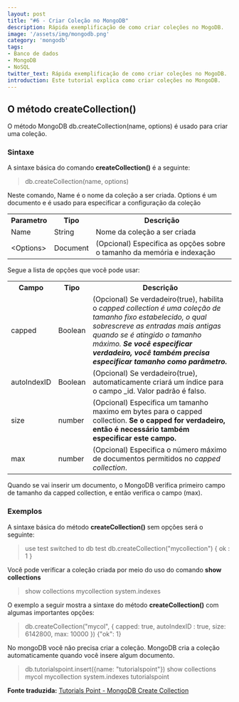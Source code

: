 ```yaml
---
layout: post
title: "#6 - Criar Coleção no MongoDB"
description: Rápida exemplificação de como criar coleções no MogoDB.
image: '/assets/img/mongodb.png'
category: 'mongodb'
tags:
- Banco de dados
- MongoDB
- NoSQL
twitter_text: Rápida exemplificação de como criar coleções no MogoDB.
introduction: Este tutorial explica como criar coleções no MongoDB.
---
```


## O método createCollection()

O método MongoDB db.createCollection(name, options) é usado para criar uma coleção.

### Sintaxe

A sintaxe básica do comando **createCollection()** é a seguinte:

>db.createCollection(name, options)
>

Neste comando, Name é o nome da coleção a ser criada. Options é um documento e é usado para especificar a configuração da coleção

<table>
<tbody>
<tr>
<th>Parametro</th>
<th>Tipo</th>
<th>Descrição</th>
</tr>
<tr>
<td>Name</td>
<td>String</td>
<td>Nome da coleção a ser criada</td>
</tr>
<tr>
<td>&lt;Options&gt;</td>
<td>Document</td>
<td>(Opcional) Especifica as opções sobre o tamanho da memória e indexação</td>
</tr>
</tbody>
</table>

Segue a lista de opções que você pode usar:

<table>
<tbody>
<tr>
<th>Campo</th>
<th>Tipo</th>
<th>Descrição</th>
</tr>
<tr>
<td>capped</td>
<td>Boolean</td>
<td>(Opcional) Se verdadeiro(true), habilita o <i>capped collection é uma coleção de tamanho fixo estabelecido, o qual sobrescreve as entradas mais antigas quando se é atingido o tamanho máximo. </i><i><b>Se você especificar verdadeiro, você também precisa especificar tamanho como parâmetro.</b></i></td>
</tr>
<tr>
<td>autoIndexID</td>
<td>Boolean</td>
<td>(Opcional) Se verdadeiro(true), automaticamente criará um índice para o campo _id. Valor padrão é falso.</td>
</tr>
<tr>
<td>size</td>
<td>number</td>
<td>(Opcional) Especifica um tamanho maximo em bytes para o capped collection. <b>Se o capped for verdadeiro, então é necessário também especificar este campo.</b></td>
</tr>
<tr>
<td>max</td>
<td>number</td>
<td>(Opcional) Especifica o número máximo de documentos permitidos no <i>capped collection</i>.</td>
</tr>
</tbody>
</table>

Quando se vai inserir um documento, o MongoDB verifica primeiro campo de tamanho da capped collection, e então verifica o campo (max).

### Exemplos

A sintaxe básica do método **createCollection()** sem opções será o seguinte:

>use test
switched to db test
>db.createCollection("mycollection")
{ ok : 1 }
>

Você pode verificar a coleção criada por meio do uso do comando **show collections**

>show collections
mycollection
system.indexes

O exemplo a seguir mostra a sintaxe do método **createCollection()** com algumas importantes opções:

>db.createCollection("mycol", { capped: true, autoIndexID : true, size: 6142800, max: 10000 })
{"ok": 1}
>

No mongoDB você não precisa criar a coleção. MongoDB cria a coleção automaticamente quando você insere algum documento.

>db.tutorialspoint.insert({name: "tutorialspoint"})
>show collections
mycol
mycollection
system.indexes
tutorialspoint
>

**Fonte traduzida:** [Tutorials Point - MongoDB Create Collection](http://www.tutorialspoint.com/mongodb/mongodb_create_collection.htm)
